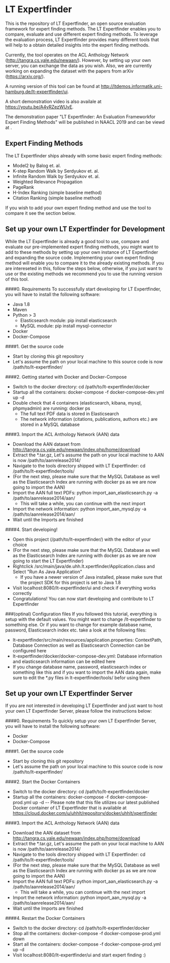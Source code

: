 # LT Expertfinder
This is the repository of LT Expertfinder, an open source evaluation framework for expert finding methods. The LT Expertfinder enables you to compare, evaluate and use different expert finding methods. To leverage the evaluation process, LT Expertfinder provides many different tools that will help to a obtain detailed insights into the expert finding methods. 

Currently, the tool operates on the ACL Anthology Network (http://tangra.cs.yale.edu/newaan/). However, by setting up your own server, you can exchange the data as you wish. Also, we are currently working on expanding the dataset with the papers from arXiv (https://arxiv.org/).

A running version of this tool can be found at http://ltdemos.informatik.uni-hamburg.de/lt-expertfinder/ui.

A short demonstration video is also availale at https://youtu.be/A4yRZezWUvE.

The demonstration paper "LT Expertfinder: An Evaluation Frameworkfor Expert Finding Methods" will be published in NAACL 2019 and can be viewd at <Link>.
 
 ## Expert Finding Methods
 The LT Expertfinder ships already with some basic expert finding methods:
 - Model2 by Balog et. al.
 - K-step Random Walk by Serdyukov et. al.
 - Infinite Random Walk by Serdyukov et. al.
 - Weighted Relevance Propagation
 - PageRank
 - H-Index Ranking (simple baseline method)
 - Citation Ranking (simple baseline method)
 
 If you wish to add your own expert finding method and use the tool to compare it see the section below.
 
 ## Set up your own LT Expertfinder for Development
 While the LT Expertfinder is already a good tool to use, compare and evaluate our pre-implemented expert finding methods, you might want to add to these methods by setting up your own instance of LT Expertfinder and expanding the source code. Implementing your own expert finding method will enable you to compare it to the already existing methods. If you are intereseted in this, follow the steps below, otherwise, if you just want to use or the existing methods we recommend you to use the running version of this tool.

####0. Requirements
To successfully start developing for LT Expertfinder, you will have to install the following software:
- Java 1.8
- Maven
- Python > 3
    - Elasticsearch module: pip install elasticsearch
    - MySQL module: pip install mysql-connector
- Docker
- Docker-Compose

####1. Get the source code
- Start by cloning this git repository
- Let's assume the path on your local machine to this source code is now /path/to/lt-expertfinder/

####2. Getting started with Docker and Docker-Compose
- Switch to the docker directory: cd /path/to/lt-expertfinder/docker
- Startup all the containers: docker-compose -f docker-compose-dev.yml up -d
- Double check that 4 containers (elasticsearch, kibana, mysql, phpmyadmin) are running: docker ps
    - The full text PDF data is stored in Elasticsearch
    - The network information (citations, publications, authors etc.) are stored in a MySQL database

####3. Import the ACL Anthology Network (AAN) data
- Download the AAN dataset from http://tangra.cs.yale.edu/newaan/index.php/home/download
- Extract the *.tar.gz, Let's assume the path on your local machine to AAN is now /path/to/aanrelease2014/
- Navigate to the tools directory shipped with LT Expertfinder: cd /path/to/lt-expertfinder/tools/
- (For the next step, please make sure that the MySQL Database as well as the Elasticsearch Index are running with docker ps as we are now going to import the AAN)
- Import the AAN full text PDFs: python import_aan_elasticsearch.py -a /path/to/aanrelease2014/aan/
    - This will take a while, you can continue with the next import
- Import the network information: python import_aan_mysql.py -a /path/to/aanrelease2014/aan/
- Wait until the Imports are finished

####4. Start developing!
- Open this project (/path/to/lt-expertfinder/) with the editor of your choice
- (For the next step, please make sure that the MySQL Database as well as the Elasticsearch Index are running with docker ps as we are now going to start the LT Expertfinder)
- Rightclick /src/main/java/de.uhh.lt.xpertfinder/Application.class and Select "Run As Java Application"
    - If you have a newer version of Java installed, please make sure that the project SDK for this project is set to Java 1.8
- Visit localhost:8080/lt-expertfinder/ui and check if everything works correctly
- Congratulations! You can now start developing and contribute to LT Expertfinder

###(optinal) Configuration files
If you followed this tutorial, everything is setup with the default values. You might want to change /lt-expertfinder to something else. Or if you want to change for example database name, password, Elasticsearch index etc. take a look at the following files:
- lt-expertfinder/src/main/resources/application.properties: ContextPath, Database Connection as well as Elasticsearch Connection can be configured here
- lt-expertfinder/docker/docker-compose-dev.yml: Database information and elasticsearch information can be edited here
- If you change database name, password, elasticsearch index or something like this and if you want to import the AAN data again, make sure to edit the *.py files in lt-expertfinder/tools/ befor using them

## Set up your own LT Expertfinder Server
If you are not interested in developing LT Expertfinder and just want to host your own LT Expertfinder Server, please follow the instructions below:

####0. Requirements
To quickly setup your own LT Expertfinder Server, you will have to install the following software:
- Docker
- Docker-Compose

####1. Get the source code
- Start by cloning this git repository
- Let's assume the path on your local machine to this source code is now /path/to/lt-expertfinder/

####2. Start the Docker Containers
- Switch to the docker directory: cd /path/to/lt-expertfinder/docker
- Startup all the containers: docker-compose -f docker-compose-prod.yml up -d
-- Please note that this file utilizes our latest published Docker container of LT Expertfinder that is available at https://cloud.docker.com/u/uhhlt/repository/docker/uhhlt/xpertfinder

####3. Import the ACL Anthology Network (AAN) data
- Download the AAN dataset from http://tangra.cs.yale.edu/newaan/index.php/home/download
- Extract the *.tar.gz, Let's assume the path on your local machine to AAN is now /path/to/aanrelease2014/
- Navigate to the tools directory shipped with LT Expertfinder: cd /path/to/lt-expertfinder/tools/
- (For the next step, please make sure that the MySQL Database as well as the Elasticsearch Index are running with docker ps as we are now going to import the AAN)
- Import the AAN full text PDFs: python import_aan_elasticsearch.py -a /path/to/aanrelease2014/aan/
    - This will take a while, you can continue with the next import
- Import the network information: python import_aan_mysql.py -a /path/to/aanrelease2014/aan/
- Wait until the Imports are finished

####4. Restart the Docker Containers
- Switch to the docker directory: cd /path/to/lt-expertfinder/docker
- Stop all the containers: docker-compose -f docker-compose-prod.yml down
- Start all the containers: docker-compose -f docker-compose-prod.yml up -d
- Visit localhost:8080/lt-expertfinder/ui and start expert finding :)